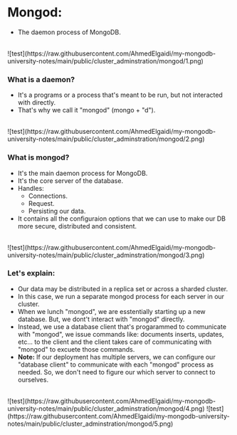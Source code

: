 # Mongod:
- The daemon process of MongoDB.
<br/>
![test](https://raw.githubusercontent.com/AhmedElgaidi/my-mongodb-university-notes/main/public/cluster_adminstration/mongod/1.png)

### What is a daemon?
- It's a programs or a process that's meant to be run, but not interacted with directly.
- That's why we call it "mongod" (mongo + "d").

<br/>
![test](https://raw.githubusercontent.com/AhmedElgaidi/my-mongodb-university-notes/main/public/cluster_adminstration/mongod/2.png)

### What is mongod?
- It's the main daemon process for MongoDB.
- It's the core server of the database.
- Handles:
    - Connections.
    - Request.
    - Persisting our data.
- It contains all the configuraion options that we can use to make our DB more secure, distributed and consistent.

<br/>
![test](https://raw.githubusercontent.com/AhmedElgaidi/my-mongodb-university-notes/main/public/cluster_adminstration/mongod/3.png)


### Let's explain:
- Our data may be distributed in a replica set or across a sharded cluster.
- In this case, we run a separate mongod process for each server in our cluster.
- When we lunch "mongod", we are esstentially starting up a new database. But, we dont't interact with "mongod" directly.
- Instead, we use a database client that's progarammed to communicate with "mongod", we issue commands like: documents inserts, updates, etc... to the client and the client takes care of communicating with "mongod" to excuete those commands.
- **Note:** If our deployment has multiple servers, we can configure our "database client" to communicate with each "mongod" process as needed. So, we don't need to figure our which server to connect to ourselves. 
<br/>
![test](https://raw.githubusercontent.com/AhmedElgaidi/my-mongodb-university-notes/main/public/cluster_adminstration/mongod/4.png)
![test](https://raw.githubusercontent.com/AhmedElgaidi/my-mongodb-university-notes/main/public/cluster_adminstration/mongod/5.png)
